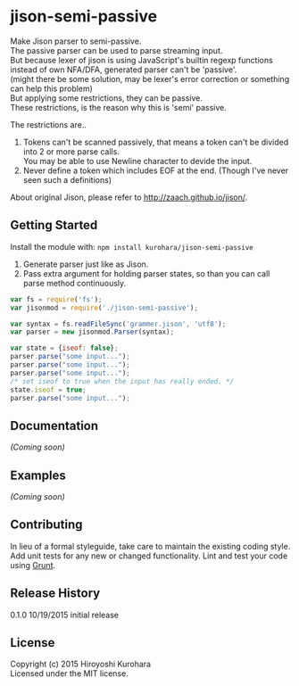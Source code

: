 # jison-semi-passive

Make Jison parser to semi-passive.  
The passive parser can be used to parse streaming input.  
But because lexer of jison is using JavaScript's builtin regexp functions instead of own NFA/DFA, generated parser can't be 'passive'.  
(might there be some solution, may be lexer's error correction or something can help this problem)  
But applying some restrictions, they can be passive.  
These restrictions, is the reason why this is 'semi' passive.  

The restrictions are..

1. Tokens can't be scanned passively, that means a token can't be divided into 2 or more parse calls.  
   You may be able to use Newline character to devide the input.
2. Never define a token which includes EOF at the end.
(Though I've never seen such a definitions)

About original Jison, please refer to http://zaach.github.io/jison/.  

## Getting Started
Install the module with: `npm install kurohara/jison-semi-passive`

1. Generate parser just like as Jison.
2. Pass extra argument for holding parser states, so than you can call parse method continuously.

```javascript
var fs = require('fs');
var jisonmod = require('./jison-semi-passive');

var syntax = fs.readFileSync('grammer.jison', 'utf8');
var parser = new jisonmod.Parser(syntax);

var state = {iseof: false};
parser.parse("some input...");
parser.parse("some input...");
parser.parse("some input...");
/* set iseof to true when the input has really ended. */
state.iseof = true;
parser.parse("some input...");
```

## Documentation
_(Coming soon)_

## Examples
_(Coming soon)_

## Contributing
In lieu of a formal styleguide, take care to maintain the existing coding style. Add unit tests for any new or changed functionality. Lint and test your code using [Grunt](http://gruntjs.com/).

## Release History
0.1.0 10/19/2015 initial release

## License
Copyright (c) 2015 Hiroyoshi Kurohara  
Licensed under the MIT license.
